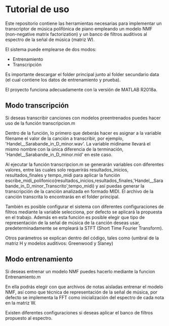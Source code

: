 # Tutorial de uso

Este repositorio contiene las herramientas necesarias para implementar un transcriptor de música polifónica de piano empleando un modelo NMF (non-negative matrix factorization) y un banco de filtros auditivos al espectro de la señal de música (matriz W).

El sistema puede emplearse de dos modos:

* Entrenamiento
* Transcripción

Es importante descargar el folder principal junto al folder secundario data (el cual contiene los datos de entrenamiento y prueba). 

El proyecto funciona adecuadamente con la versión de MATLAB R2018a.

## Modo transcripción

Si deseas transcribir canciones con modelos preentrenados puedes hacer uso de la función transcripcion.m

Dentro de la función, lo primero que deberás hacer es asignar a la variable filename el valor de la canción a transcribir, por ejemplo, 'Handel__Sarabande_in_D_minor.wav'. La variable midiname llevará el mismo nombre con la única diferencia de la terminación, 'Handel__Sarabande_in_D_minor.mid' en este caso.

Al ejecutar la función transcripcion.m se generarán variables con diferentes valores, entre las cuales solo requerirás resultados_inicios, resultados_finales y tempo_midi para aplicar la función escribe_midi_polifonico(resultados_inicios,resultados_finales,'Handel__Sarabande_in_D_minor_Transcrito',tempo_midi) y así puedas generar la transcripción de la canción analizada en formado MIDI. El archivo de la canción transcrita lo encontrarás en el folder principal.

También es posible configurar el sistema con diferentes configuraciones de filtros mediante la variable selecciona, por defecto se aplicará la propuesta en el trabajo. Además en esta función es posible elegir que tipo de representación de la señal de música de la canción deseas usar, predeterminadamente se empleará la STFT (Short Time Fourier Transform).

Otros parámetros se explican dentro del código, tales como (umbral de la matriz H y modelos auditivos: Greenwood y Slaney)

## Modo entrenamiento

Si deseas entrenar un modelo NMF puedes hacerlo mediante la funcion Entrenamiento.m

En ella podrás elegir con que archivos de notas aisladas entrenar el modelo NMF, así como que técnica de representación de la señal de música, por defecto se implementa la FFT como inicialización del espectro de cada nota en la matriz W.

Existen diferentes configuraciones si deseas aplicar el banco de filtros propuesto al espectro.




